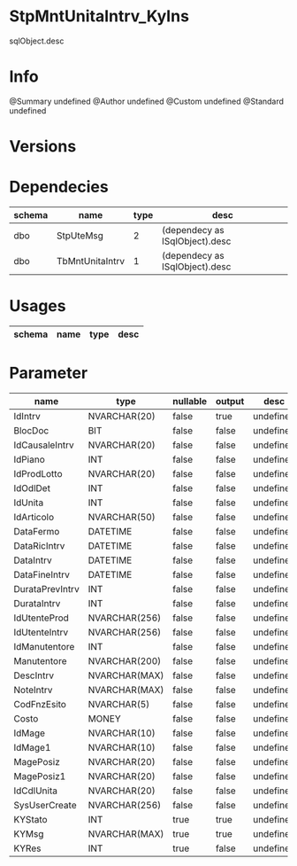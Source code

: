 # StpMntUnitaIntrv_KyIns
sqlObject.desc

# Info 
@Summary undefined
@Author undefined
@Custom undefined
@Standard undefined
# Versions 
# Dependecies 

| schema      | name      | type       | desc          |
| ------ | -------- | -------- | ------ |
| dbo | StpUteMsg | 2 | (dependecy as ISqlObject).desc |
| dbo | TbMntUnitaIntrv | 1 | (dependecy as ISqlObject).desc |
# Usages 

| schema      | name      | type       | desc          |
| ------ | -------- | -------- | ------ |
# Parameter

| name      | type      | nullable      | output       | desc          |
| ------ | -------- | -------- | -------- | ------ |
| IdIntrv | NVARCHAR(20) | false | true | undefined |
| BlocDoc | BIT | false | false | undefined |
| IdCausaleIntrv | NVARCHAR(20) | false | false | undefined |
| IdPiano | INT | false | false | undefined |
| IdProdLotto | NVARCHAR(20) | false | false | undefined |
| IdOdlDet | INT | false | false | undefined |
| IdUnita | INT | false | false | undefined |
| IdArticolo | NVARCHAR(50) | false | false | undefined |
| DataFermo | DATETIME | false | false | undefined |
| DataRicIntrv | DATETIME | false | false | undefined |
| DataIntrv | DATETIME | false | false | undefined |
| DataFineIntrv | DATETIME | false | false | undefined |
| DurataPrevIntrv | INT | false | false | undefined |
| DurataIntrv | INT | false | false | undefined |
| IdUtenteProd | NVARCHAR(256) | false | false | undefined |
| IdUtenteIntrv | NVARCHAR(256) | false | false | undefined |
| IdManutentore | INT | false | false | undefined |
| Manutentore | NVARCHAR(200) | false | false | undefined |
| DescIntrv | NVARCHAR(MAX) | false | false | undefined |
| NoteIntrv | NVARCHAR(MAX) | false | false | undefined |
| CodFnzEsito | NVARCHAR(5) | false | false | undefined |
| Costo | MONEY | false | false | undefined |
| IdMage | NVARCHAR(10) | false | false | undefined |
| IdMage1 | NVARCHAR(10) | false | false | undefined |
| MagePosiz | NVARCHAR(20) | false | false | undefined |
| MagePosiz1 | NVARCHAR(20) | false | false | undefined |
| IdCdlUnita | NVARCHAR(20) | false | false | undefined |
| SysUserCreate | NVARCHAR(256) | false | false | undefined |
| KYStato | INT | true | true | undefined |
| KYMsg | NVARCHAR(MAX) | true | true | undefined |
| KYRes | INT | true | false | undefined |
